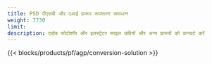 ```yaml
---
title: PSD पीएसबी और एआई प्रारूप रूपांतरण समाधान
weight: 7730
limit: 
description: एडोब फोटोशॉप और इलस्ट्रेटर फाइल छवियों और अन्य प्रारूपों को कनवर्ट करें
---
```


{{< blocks/products/pf/agp/conversion-solution >}} 
